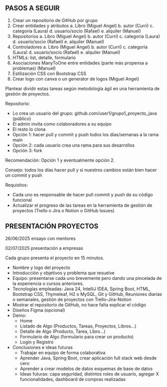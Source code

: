 ## PASOS A SEGUIR

1. Crear un repositorio de GitHub por grupo
2. Crear entidades y atributos
   a. Libro (Miguel Angel)
   b. autor (Curri)
   c. categoria (Laura)
   d. usuario/socio (Rafael)
   e. alquiler (Manuel)
3. Repositorios
   a. Libro (Miguel Angel)
   b. autor (Curri)
   c. categoria (Laura)
   d. usuario/socio (Rafael)
   e. alquiler (Manuel)
4. Controladores
   a. Libro (Miguel Angel)
   b. autor (Curri)
   c. categoria (Laura)
   d. usuario/socio (Rafael)
   e. alquiler (Manuel)
5. HTMLs: list, detalle, formulario 
6. Asociaciones ManyToOne entre entidades (parte más propensa a problemas) (Manuel)
7. Estilización CSS con Bootstrap CSS 
8. Crear logo con canva o un generator de logos (Miguel Angel)

Plantear dividir estas tareas según metodología ágil en una herramienta de gestión de proyectos.

Repositorio:

* Lo crea un usuario del grupo: github.com/user1/grupo1_proyecto_java (público)
* El admin invita como colaboradores a su equipo
* El resto lo clona
* Opción 1: hacer pull y commit y push todos los días/semanas a la rama main
* Opción 2: cada usuario crea una rama para sus desarrollos
* Opción 3: fork

Recomendación: Opción 1 y eventualmente opción 2.

Consejo: todos los días hacer pull y si nuestros cambios están bien hacer un commit y push

Requisitos:

* Cada uno es responsable de hacer pull commit y push de su código funcional
* Actualizar el progreso de las tareas en la herramienta de gestión de proyectos (Trello o Jira o Notion o GitHub Issues)


## PRESENTACIÓN PROYECTOS

26/06/2025 ensayo con mentores

02/07/2025 presentación a empresas

Cada grupo presenta el proyecto en 15 minutos.

* Nombre y logo del proyecto
* Introducción y objetivos y problema que resuelve
* Equipo: presentarse cada uno brevemente pero dando una pincelada de la experiencia o cursos anteriores.
* Tecnologías empleadas: Java 24, IntelliJ IDEA, Spring Boot, HTML, Bootstrap CSS, Thymeleaf, H2 o MySQL, Git y GitHub, Reuniones diarias o semanales, gestión de proyectos con Trello-Jira-Notion
* Mostrar el repositorio de GitHub, no hace falta explicar el código
* Diseños Figma (opcional)
* Demo:
    * Home
    * Listado de Algo (Productos, Tareas, Proyectos, Libros...)
    * Detalle de Algo (Producto, Tarea, Libro...)
    * Formulario de Algo (formulario para crear un producto)
    * Login y Registro
* Conclusiones e ideas futuras
    * Trabajar en equipo de forma colaborativa
    * Aprender Java, Spring Boot, crear aplicación full stack web desde cero
    * Aprender a crear modelos de datos esquemas de base de datos
    * Ideas futuras: capa seguridad, distintos roles de usuario, agregar X funcionalidades, dashboard de compras realizadas
